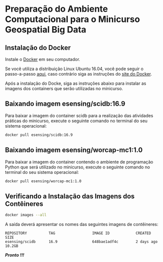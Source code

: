 # Preparação do Ambiente Computacional para o Minicurso **Geospatial Big Data**

## Instalação do Docker

Instale o [Docker](https://www.docker.com) em seu computador.

Se você utiliza a distribuição Linux Ubuntu 16.04, você pode seguir o passo-a-passo [aqui](https://www.digitalocean.com/community/tutorials/como-instalar-e-usar-o-docker-no-ubuntu-16-04-pt), caso contrário siga as instruções do [site do Docker](https://www.docker.com/community-edition).

Após a instalação do Docke, siga as instruções abaixo para instalar as imagens dos containers que serão utilizadas no minicurso.


## Baixando imagem esensing/scidb:16.9

Para baixar a imagem do container scidb para a realização das atividades práticas do minicurso, execute o seguinte comando no terminal do seu sistema operacional:
```bash
docker pull esensing/scidb:16.9
```


## Baixando imagem esensing/worcap-mc1:1.0

Para baixar a imagem do container contendo o ambiente de programação Python que será utilizado no minicurso, execute o seguinte comando no terminal do seu sistema operacional:
```bash
docker pull esensing/worcap-mc1:1.0
```


## Verificando a Instalação das Imagens dos Contêineres

```bash
docker images --all
```

A saída deverá apresentar os nomes das seguintes imagens de contêineres:
```
REPOSITORY          TAG                 IMAGE ID            CREATED             SIZE
esensing/scidb      16.9                648bae1adf4c        2 days ago          10.2GB
```


***Pronto !!!***
